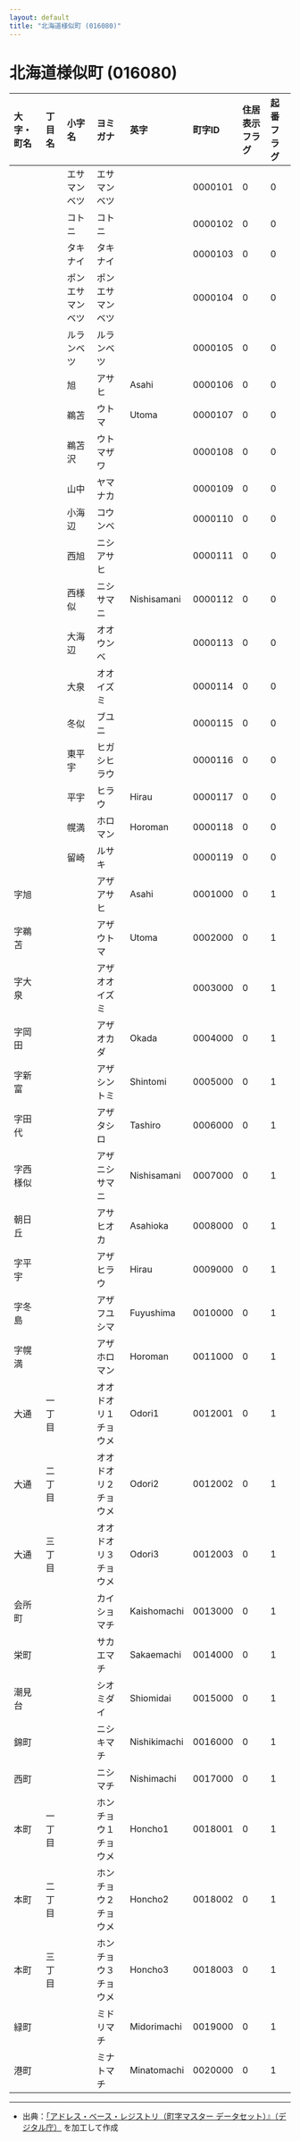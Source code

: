 ```yaml
---
layout: default
title: "北海道様似町 (016080)"
---
```


# 北海道様似町 (016080)

| 大字・町名 | 丁目名 | 小字名 | ヨミガナ | 英字 | 町字ID | 住居表示フラグ | 起番フラグ |
|:---|:---|:---|:---|:---|:---|:---|:---|
|  |  | エサマンベツ | エサマンベツ |  | 0000101 | 0 | 0 |
|  |  | コトニ | コトニ |  | 0000102 | 0 | 0 |
|  |  | タキナイ | タキナイ |  | 0000103 | 0 | 0 |
|  |  | ポンエサマンベツ | ポンエサマンベツ |  | 0000104 | 0 | 0 |
|  |  | ルランベツ | ルランベツ |  | 0000105 | 0 | 0 |
|  |  | 旭 | アサヒ | Asahi | 0000106 | 0 | 0 |
|  |  | 鵜苫 | ウトマ | Utoma | 0000107 | 0 | 0 |
|  |  | 鵜苫沢 | ウトマザワ |  | 0000108 | 0 | 0 |
|  |  | 山中 | ヤマナカ |  | 0000109 | 0 | 0 |
|  |  | 小海辺 | コウンベ |  | 0000110 | 0 | 0 |
|  |  | 西旭 | ニシアサヒ |  | 0000111 | 0 | 0 |
|  |  | 西様似 | ニシサマニ | Nishisamani | 0000112 | 0 | 0 |
|  |  | 大海辺 | オオウンベ |  | 0000113 | 0 | 0 |
|  |  | 大泉 | オオイズミ |  | 0000114 | 0 | 0 |
|  |  | 冬似 | ブユニ |  | 0000115 | 0 | 0 |
|  |  | 東平宇 | ヒガシヒラウ |  | 0000116 | 0 | 0 |
|  |  | 平宇 | ヒラウ | Hirau | 0000117 | 0 | 0 |
|  |  | 幌満 | ホロマン | Horoman | 0000118 | 0 | 0 |
|  |  | 留崎 | ルサキ |  | 0000119 | 0 | 0 |
| 字旭 |  |  | アザアサヒ | Asahi | 0001000 | 0 | 1 |
| 字鵜苫 |  |  | アザウトマ | Utoma | 0002000 | 0 | 1 |
| 字大泉 |  |  | アザオオイズミ |  | 0003000 | 0 | 1 |
| 字岡田 |  |  | アザオカダ | Okada | 0004000 | 0 | 1 |
| 字新富 |  |  | アザシントミ | Shintomi | 0005000 | 0 | 1 |
| 字田代 |  |  | アザタシロ | Tashiro | 0006000 | 0 | 1 |
| 字西様似 |  |  | アザニシサマニ | Nishisamani | 0007000 | 0 | 1 |
| 朝日丘 |  |  | アサヒオカ | Asahioka | 0008000 | 0 | 1 |
| 字平宇 |  |  | アザヒラウ | Hirau | 0009000 | 0 | 1 |
| 字冬島 |  |  | アザフユシマ | Fuyushima | 0010000 | 0 | 1 |
| 字幌満 |  |  | アザホロマン | Horoman | 0011000 | 0 | 1 |
| 大通 | 一丁目 |  | オオドオリ１チョウメ | Odori1 | 0012001 | 0 | 1 |
| 大通 | 二丁目 |  | オオドオリ２チョウメ | Odori2 | 0012002 | 0 | 1 |
| 大通 | 三丁目 |  | オオドオリ３チョウメ | Odori3 | 0012003 | 0 | 1 |
| 会所町 |  |  | カイショマチ | Kaishomachi | 0013000 | 0 | 1 |
| 栄町 |  |  | サカエマチ | Sakaemachi | 0014000 | 0 | 1 |
| 潮見台 |  |  | シオミダイ | Shiomidai | 0015000 | 0 | 1 |
| 錦町 |  |  | ニシキマチ | Nishikimachi | 0016000 | 0 | 1 |
| 西町 |  |  | ニシマチ | Nishimachi | 0017000 | 0 | 1 |
| 本町 | 一丁目 |  | ホンチョウ１チョウメ | Honcho1 | 0018001 | 0 | 1 |
| 本町 | 二丁目 |  | ホンチョウ２チョウメ | Honcho2 | 0018002 | 0 | 1 |
| 本町 | 三丁目 |  | ホンチョウ３チョウメ | Honcho3 | 0018003 | 0 | 1 |
| 緑町 |  |  | ミドリマチ | Midorimachi | 0019000 | 0 | 1 |
| 港町 |  |  | ミナトマチ | Minatomachi | 0020000 | 0 | 1 |

---

- 出典：[「アドレス・ベース・レジストリ（町字マスター データセット）』（デジタル庁）](https://www.digital.go.jp/policies/base_registry_address/) を加工して作成
